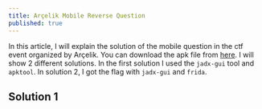 ```yaml
---
title: Arçelik Mobile Reverse Question
published: true
---
```


In this article, I will explain the solution of the mobile question in the ctf event organized by Arçelik. You can download the apk file from [here](assets/RemoteWhiz.apk). I will show 2 different solutions. In the first solution I used the `jadx-gui` tool and `apktool`. In solution 2, I got the flag with `jadx-gui` and `frida`.

## [](#header-2)Solution 1

